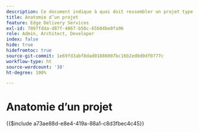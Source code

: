 ```yaml
---
description: Ce document indique à quoi doit ressembler un projet type du point de vue du code. Avant de lire ce document, familiarisez-vous avec le document Prise en main – Tutoriel de développement.
title: Anatomie d’un projet
feature: Edge Delivery Services
exl-id: 7097fdda-d87f-4867-b58c-65b04be0fa96
role: Admin, Architect, Developer
index: false
hide: true
hidefromtoc: true
source-git-commit: 1e69fd3abf8dad01886007bc16b2ed0d0df0777c
workflow-type: ht
source-wordcount: '38'
ht-degree: 100%

---
```


# Anatomie d’un projet

{{$include a73ae88d-e8e4-419a-88a1-c8d3fbec4c45}}

